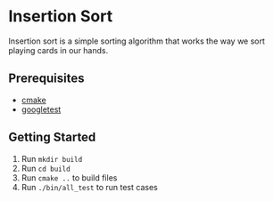 # Insertion Sort
Insertion sort is a simple sorting algorithm that works the way we sort playing cards in our hands.

## Prerequisites
- [cmake](https://cmake.org/)
- [googletest](https://github.com/google/googletest)

## Getting Started 
1. Run `mkdir build`
2. Run `cd build`
3. Run `cmake ..` to build files
4. Run `./bin/all_test` to run test cases
